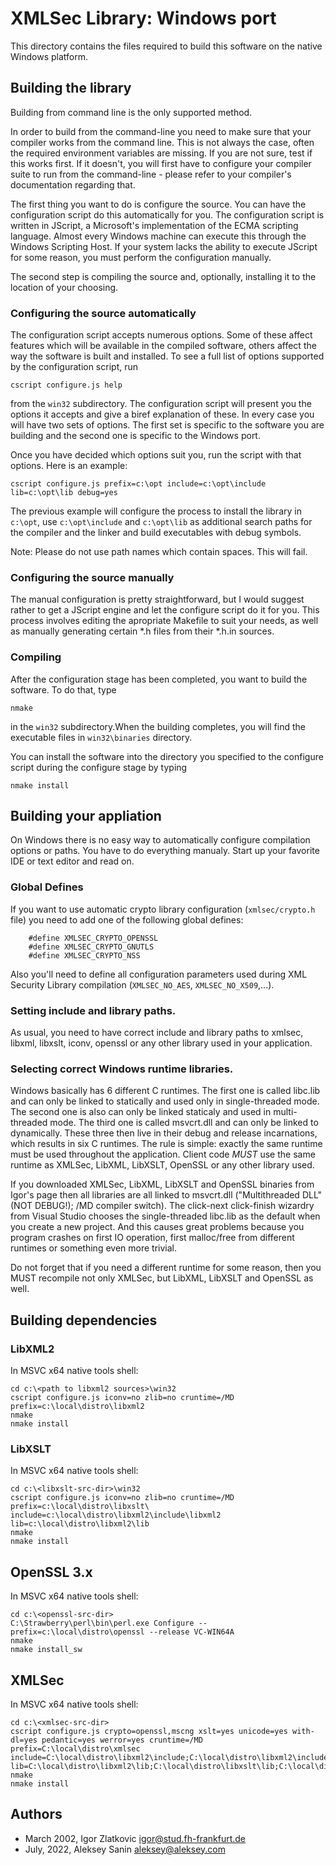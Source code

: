 # XMLSec Library: Windows port

This directory contains the files required to build this software on the
native Windows platform.

## Building the library

Building from command line is the only supported method.

In order to build from the command-line you need to make sure that
your compiler works from the command line. This is not always the
case, often the required environment variables are missing. If you are
not sure, test if this works first. If it doesn't, you will first have
to configure your compiler suite to run from the command-line - please
refer to your compiler's documentation regarding that.

The first thing you want to do is configure the source. You can have
the configuration script do this automatically for you. The
configuration script is written in JScript, a Microsoft's
implementation of the ECMA scripting language. Almost every Windows
machine can execute this through the Windows Scripting Host. If your
system lacks the ability to execute JScript for some reason, you must
perform the configuration manually.

The second step is compiling the source and, optionally, installing it
to the location of your choosing.

### Configuring the source automatically

The configuration script accepts numerous options. Some of these
affect features which will be available in the compiled software,
others affect the way the software is built and installed. To see a
full list of options supported by the configuration script, run

```
cscript configure.js help
```

from the `win32` subdirectory. The configuration script will present you
the options it accepts and give a biref explanation of these. In every
case you will have two sets of options. The first set is specific to
the software you are building and the second one is specific to the
Windows port.

Once you have decided which options suit you, run the script with that
options. Here is an example:

```
cscript configure.js prefix=c:\opt include=c:\opt\include lib=c:\opt\lib debug=yes
```

The previous example will configure the process to install the library
in `c:\opt`, use `c:\opt\include` and `c:\opt\lib` as additional search
paths for the compiler and the linker and build executables with debug
symbols.

Note: Please do not use path names which contain spaces. This will
fail.

### Configuring the source manually

The manual configuration is pretty straightforward, but I would
suggest rather to get a JScript engine and let the configure script do
it for you. This process involves editing the apropriate Makefile to
suit your needs, as well as manually generating certain *.h files from
their *.h.in sources.

### Compiling

After the configuration stage has been completed, you want to build
the software. To do that, type

```
nmake
```

in the `win32` subdirectory.When the building completes, you will find
the executable files in `win32\binaries` directory.

You can install the software into the directory you specified to the
configure script during the configure stage by typing

```
nmake install
```

## Building your appliation

On Windows there is no easy way to automatically configure compilation
options or paths. You have to do everything manualy. Start up your
favorite IDE or text editor and read on.

### Global Defines

If you want to use automatic crypto library configuration (`xmlsec/crypto.h` file)
you need to add one of the following global defines:

```
    #define XMLSEC_CRYPTO_OPENSSL
    #define XMLSEC_CRYPTO_GNUTLS
    #define XMLSEC_CRYPTO_NSS
```

Also you'll need to define all configuration parameters used during XML Security
Library compilation (`XMLSEC_NO_AES`, `XMLSEC_NO_X509`,...).

### Setting include and library paths.

As usual, you need to have correct include and library paths to xmlsec, libxml,
libxslt, iconv, openssl or any other library used in your application.

### Selecting correct Windows runtime libraries.

Windows basically has 6 different C runtimes. The first one is called libc.lib
and can only be linked to statically and used only in single-threaded mode.
The second one is also can only be linked staticaly and used in multi-threaded
mode. The third one is called msvcrt.dll and can only be linked to dynamically.
These three then live in their debug and release incarnations, which results in
six C runtimes. The rule is simple: exactly the same runtime must be used
throughout the application. Client code *MUST* use the same runtime as XMLSec,
LibXML, LibXSLT, OpenSSL or any other library used.

If you downloaded XMLSec, LibXML, LibXSLT and OpenSSL binaries from Igor's
page then all libraries are all linked to msvcrt.dll ("Multithreaded DLL"
(NOT DEBUG!); /MD compiler switch). The click-next click-finish wizardry
from Visual Studio chooses the single-threaded libc.lib as the default
when you create a new project. And this causes great problems because
you program crashes on first IO operation, first malloc/free from different
runtimes or something even more trivial.

Do not forget that if you need a different runtime for some reason, then
you MUST recompile not only XMLSec, but LibXML, LibXSLT and OpenSSL as well.


## Building dependencies

### LibXML2

In MSVC x64 native tools shell:

```
cd c:\<path to libxml2 sources>\win32
cscript configure.js iconv=no zlib=no cruntime=/MD prefix=c:\local\distro\libxml2
nmake
nmake install
```

### LibXSLT

In MSVC x64 native tools shell:

```
cd c:\<libxslt-src-dir>\win32
cscript configure.js iconv=no zlib=no cruntime=/MD prefix=c:\local\distro\libxslt\ include=c:\local\distro\libxml2\include\libxml2 lib=c:\local\distro\libxml2\lib
nmake
nmake install
```

## OpenSSL 3.x

In MSVC x64 native tools shell:

```
cd c:\<openssl-src-dir>
C:\Strawberry\perl\bin\perl.exe Configure --prefix=c:\local\distro\openssl --release VC-WIN64A
nmake
nmake install_sw
```

## XMLSec

In MSVC x64 native tools shell:

```
cd c:\<xmlsec-src-dir>
cscript configure.js crypto=openssl,mscng xslt=yes unicode=yes with-dl=yes pedantic=yes werror=yes cruntime=/MD prefix=C:\local\distro\xmlsec include=C:\local\distro\libxml2\include;C:\local\distro\libxml2\include\libxml2;C:\local\distro\libxslt\include;C:\local\distro\openssl\include; lib=C:\local\distro\libxml2\lib;C:\local\distro\libxslt\lib;C:\local\distro\openssl\lib
nmake
nmake install
```

## Authors
- March 2002, Igor Zlatkovic <igor@stud.fh-frankfurt.de>
- July, 2022, Aleksey Sanin <aleksey@aleksey.com>
